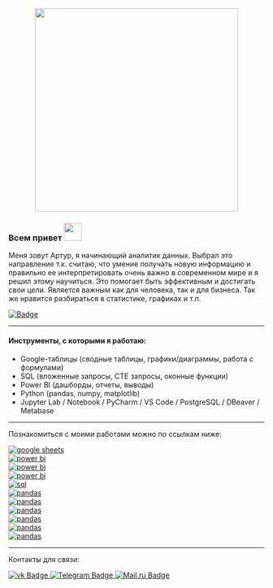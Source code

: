 <div id="header" align="center">
  <img src="https://media.giphy.com/media/v1.Y2lkPTc5MGI3NjExdTJubGIyYTl6a3dmMWhqYTRwZThqanluMm8wNGd2dzVoZTN1ZTV3ZSZlcD12MV9pbnRlcm5hbF9naWZfYnlfaWQmY3Q9Zw/qgQUggAC3Pfv687qPC/giphy.gif" width="400"/>
</div>

  ### Всем привет <img src="https://media.giphy.com/media/v1.Y2lkPTc5MGI3NjExZDY5MTk0Mzk2NDkxOTNiZDA5ZDlhYWZhOWNjMGU1ZGVjNTAwMGQ1NCZlcD12MV9pbnRlcm5hbF9naWZzX2dpZklkJmN0PXM/w1OBpBd7kJqHrJnJ13/giphy.gif" width="35px"/>
Меня зовут Артур, я начинающий аналитик данных. Выбрал это направление т.к. считаю, что умение получать новую информацию и правильно ее интерпретировать очень важно в современном мире и я решил этому научиться. Это помогает быть эффективным и достигать свои цели. Является важным как для человека, так и для бизнеса. Так же нравится разбираться в статистике, графиках и т.п.  

<div id="badges">
  <a href="https://docs.google.com/document/d/1_nVbrrYT9NKWNR0OrUuUCKIiH_tSIda45wj9H2FB2aQ/edit">
    <img src="https://img.shields.io/badge/%D0%A0%D0%B5%D0%B7%D1%8E%D0%BC%D0%B5-bluee?style=for-the-badge" alt="Badge"/>
  </a>
</div>

---

#### Инструменты, с которыми я работаю:
- Google-таблицы (сводные таблицы, графики/диаграммы, работа с формулами)
- SQL (вложенные запросы, CTE запросы, оконные функции)
- Power BI (дашборды, отчеты, выводы)
- Python (pandas, numpy, matplotlib)
- Jupyter Lab / Notebook / PyCharm / VS Code / PostgreSQL / DBeaver / Metabase

---

Познакомиться с моими работами можно по ссылкам ниже:

<div id="badges">
  <a href="https://docs.google.com/spreadsheets/d/1y8OQxgtVzE5YMQvjxpiT5q0_n43Dv5Jn_8rj4Jka-Zs/edit#gid=1515904277">
    <img src="https://img.shields.io/badge/Project%201.%20-%20E_commerce.%20%D0%90%D0%BD%D0%B0%D0%BB%D0%B8%D0%B7%20%D0%BC%D0%B0%D1%80%D0%BA%D0%B5%D1%82%D0%B8%D0%BD%D0%B3%D0%BE%D0%B2%D1%8B%D1%85%20%D0%B8%20%D0%BF%D1%80%D0%BE%D0%B4%D1%83%D0%BA%D1%82%D0%BE%D0%B2%D1%8B%D1%85%20%D0%BF%D0%BE%D0%BA%D0%B0%D0%B7%D0%B0%D1%82%D0%B5%D0%BB%D0%B5%D0%B9%20%D0%B1%D0%B8%D0%B7%D0%BD%D0%B5%D1%81%D0%B0%20(google%20sheets)-blue" alt="google sheets"/>
  </a>
</div>

<div id="badges">
  <a href="https://app.powerbi.com/reportEmbed?reportId=5793b529-9c99-4022-9e7f-f610f89c1e28&autoAuth=true&ctid=6a4dee01-c3f5-4d4b-bdd2-9e1f1482ac5d">
    <img src="https://img.shields.io/badge/Project%202.-%20Marketing.%20%D0%9E%D1%82%D1%87%D1%91%D1%82%20%D0%BF%D0%BE%20%D0%BE%D1%81%D0%BD%D0%BE%D0%B2%D0%BD%D1%8B%D0%BC%20%D0%BF%D0%BE%D0%BA%D0%B0%D0%B7%D0%B0%D1%82%D0%B5%D0%BB%D1%8F%D0%BC%20%D1%80%D0%B5%D0%BA%D0%BB%D0%B0%D0%BC%D1%8B%20(Power%20BI)-blue" alt="power bi"/>
  </a>
</div>

<div id="badges">
  <a href="https://app.powerbi.com/reportEmbed?reportId=61457bc8-a22b-4f22-9e71-0ca3ef0899a3&autoAuth=true&ctid=6a4dee01-c3f5-4d4b-bdd2-9e1f1482ac5d">
    <img src="https://img.shields.io/badge/Project%203.%20-%20%D0%A4%D0%B8%D0%BD%D0%B0%D0%BD%D1%81%D0%BE%D0%B2%D0%B0%D1%8F%20%D0%B0%D0%BD%D0%B0%D0%BB%D0%B8%D1%82%D0%B8%D0%BA%D0%B0.%20%D0%9E%D1%82%D1%87%D1%91%D1%82%20%D0%BE%20%D0%B4%D0%B5%D0%BD%D0%B5%D0%B6%D0%BD%D0%BE%D0%BC%20%D0%BE%D0%B1%D0%BE%D1%80%D0%BE%D1%82%D0%B5%20%D0%B7%D0%B0%202%20%D0%B3%D0%BE%D0%B4%D0%B0%20(Power%20BI)-blue" alt="power bi"/>
  </a>
</div>

<div id="badges">
  <a href="https://app.powerbi.com/reportEmbed?reportId=c0fb4a9e-333f-464a-a8fd-c4055d8accb3&autoAuth=true&ctid=6a4dee01-c3f5-4d4b-bdd2-9e1f1482ac5d">
    <img src="https://img.shields.io/badge/Project%204.%20-%20Gamedev,%20marketing.%20%D0%AD%D1%84%D1%84%D0%B5%D0%BA%D1%82%D0%B8%D0%B2%D0%BD%D0%BE%D1%81%D1%82%D1%8C%20%D0%BC%D0%B0%D1%80%D0%BA%D0%B5%D1%82%D0%B8%D0%BD%D0%B3%D0%BE%D0%B2%D1%8B%D1%85%20%D0%BA%D0%B0%D0%BC%D0%BF%D0%B0%D0%BD%D0%B8%D0%B9,%20ltv%20(Power%20BI)-blue" alt="power bi"/>
  </a>
</div>

<div id="badges">
  <a href="https://docs.google.com/document/d/1Kf3uRoYLcCZsPbNMovo764n4CUduhKHmETSUBYqaJAk/edit?usp=sharing">
    <img src="https://img.shields.io/badge/Project%205.%20-%20E_commerce.%20%D0%9F%D1%80%D0%BE%D0%B4%D0%B0%D0%B6%D0%B0%20%D0%BE%D1%84%D0%B8%D1%81%D0%BD%D1%8B%D1%85%20%D1%82%D0%BE%D0%B2%D0%B0%D1%80%D0%BE%D0%B2%20%D0%BE%D0%BD%D0%BB%D0%B0%D0%B9%D0%BD%20(SQL)-blue" alt="sql"/>
  </a>
</div>

<div id="badges">
  <a href="https://drive.google.com/file/d/1CvIzz8-3bgbnO4dLXFnmdNuJvvJAFBPU/view?usp=sharing">
    <img src="https://img.shields.io/badge/Project%206.%20-%20GameDev.%20%D0%98%D1%81%D1%81%D0%BB%D0%B5%D0%B4%D0%BE%D0%B2%D0%B0%D0%BD%D0%B8%D0%B5%20%D0%BF%D0%BE%D0%B2%D0%B5%D0%B4%D0%B5%D0%BD%D0%B8%D1%8F%20%D0%B8%D0%B3%D1%80%D0%BE%D0%BA%D0%BE%D0%B2%20(pandas)-blue" alt="pandas"/>
  </a>
</div>

<div id="badges">
  <a href="https://drive.google.com/file/d/1IGnHQFyy0JU_ew4q390JmQU28geCOhW0/view?usp=sharing">
    <img src="https://img.shields.io/badge/Project%207.%20-%20GameDev.%20%D0%90%D0%BD%D0%B0%D0%BB%D0%B8%D0%B7%20%D0%B2%D0%BE%D1%80%D0%BE%D0%BD%D0%BA%D0%B8%20(pandas,%20matplotlib)-blue" alt="pandas"/>
  </a>
</div>

<div id="badges">
  <a href="https://drive.google.com/file/d/1zOZWxg74y6u6JEiFs5M93Wz3fW0x_Jqz/view?usp=sharing">
    <img src="https://img.shields.io/badge/Project%208.%20-%20On%20demand,%20marketing.%20%D0%AF%D0%BD%D0%B4%D0%B5%D0%BA%D1%81%20%D0%BC%D0%B5%D1%82%D1%80%D0%B8%D0%BA%D0%B0.%20%D0%A3%D0%B7%D0%BD%D0%B0%D1%82%D1%8C%20%D0%BA%D0%BE%D0%BB_%D0%B2%D0%BE%20%D0%B1%D0%BE%D1%82%D0%BE%D0%B2%20%D0%B8%20%D0%B8%D1%85%20%D0%B8%D1%81%D1%82%D0%BE%D1%87%D0%BD%D0%B8%D0%BA%D0%B8%20%D1%82%D1%80%D0%B0%D1%84%D0%B8%D0%BA%D0%B0%20(pandas,%20requests,%20json,%20matplotlib)-blue" alt="pandas"/>
  </a>
</div>
 
<div id="badges">
  <a href="https://drive.google.com/file/d/1H_6qqg1Efx9pdXeI65Mbu-B3TnjJ75fa/view?usp=sharing">
    <img src="https://img.shields.io/badge/Project%209.%20-%20On_demand.%20%D0%9E%D1%86%D0%B5%D0%BD%D0%BA%D0%B0%20%D1%8D%D1%84%D1%84%D0%B5%D0%BA%D1%82%D0%B8%D0%B2%D0%BD%D0%BE%D1%81%D1%82%D0%B8%20%D0%BD%D0%BE%D0%B2%D0%BE%D0%B9%20%D1%84%D0%B8%D1%87%D0%B8%20(pandas,%20numpy,%20psycopg2)-blue" alt="pandas"/>
  </a>
</div>

<div id="badges">
  <a href="https://drive.google.com/file/d/1ThgzQaWISwsaAWzL1ma2sNDyN7YDCAjC/view?usp=sharing">
    <img src="https://img.shields.io/badge/Project%2010.%20-%20%D0%A0%D0%B5%D0%BA%D0%BE%D0%BC%D0%B5%D0%BD%D0%B4%D0%B0%D1%82%D0%B5%D0%BB%D1%8C%D0%BD%D0%B0%D1%8F%20%D1%81%D0%B8%D1%81%D1%82%D0%B5%D0%BC%D0%B0%20%D0%BA%D1%83%D1%80%D1%81%D0%BE%D0%B2%20(collections,%20psycopg2,%20itertools)-blue" alt="pandas"/>
  </a>
</div>

<div id="badges">
  <a href="https://drive.google.com/file/d/12Wj7JZobX4ekR4k69kV8HiTlPRMOyR33/view?usp=sharing">
    <img src="https://img.shields.io/badge/Project%2011.-RFM%20%D0%90%D0%BD%D0%B0%D0%BB%D0%B8%D0%B7%20(pandas)-blue" alt="pandas"/>
  </a>
</div>

---

Контакты для связи:
<div id="badges">
  <a href="https://vk.com/dessertaa">
    <img src="https://img.shields.io/badge/ВКонтакте-blue?style=for-the-badge&logo=vk&logoColor=white" alt="vk Badge"/>
  </a>
  <a href="https://t.me/Dessertaa">
    <img src="https://img.shields.io/badge/Telegram-blue?style=for-the-badge&logo=Telegram&logoColor=white" alt="Telegram Badge"/>
  </a>
    <a href="mailto:dessertaa@mail.ru">
    <img src="https://img.shields.io/badge/Mail.ru-blue?style=for-the-badge&logo=Mail.ru&logoColor=white" alt="Mail.ru Badge"/>
  </a>
</div>

<img src="https://komarev.com/ghpvc/?username=Dessertaa&style=flat-square&color=blue" alt=""/>
